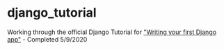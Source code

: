 # django_tutorial

Working through the official Django Tutorial for ["Writing your first Django app"](https://docs.djangoproject.com/en/3.0/intro/tutorial01/) - Completed 5/9/2020